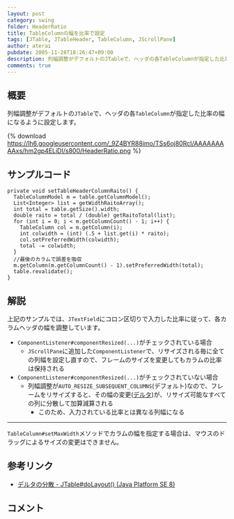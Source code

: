 ```yaml
---
layout: post
category: swing
folder: HeaderRatio
title: TableColumnの幅を比率で設定
tags: [JTable, JTableHeader, TableColumn, JScrollPane]
author: aterai
pubdate: 2005-11-28T18:26:47+09:00
description: 列幅調整がデフォルトのJTableで、ヘッダの各TableColumnが指定した比率の幅になるように設定します。
comments: true
---
```

## 概要
列幅調整がデフォルトの`JTable`で、ヘッダの各`TableColumn`が指定した比率の幅になるように設定します。

{% download https://lh6.googleusercontent.com/_9Z4BYR88imo/TSs6oj80RcI/AAAAAAAAAxs/hm2gp4ELiDI/s800/HeaderRatio.png %}

## サンプルコード
<pre class="prettyprint"><code>private void setTableHeaderColumnRaito() {
  TableColumnModel m = table.getColumnModel();
  List&lt;Integer&gt; list = getWidthRaitoArray();
  int total = table.getSize().width;
  double raito = total / (double) getRaitoTotal(list);
  for (int i = 0; i &lt; m.getColumnCount() - 1; i++) {
    TableColumn col = m.getColumn(i);
    int colwidth = (int) (.5 + list.get(i) * raito);
    col.setPreferredWidth(colwidth);
    total -= colwidth;
  }
  //最後のカラムで誤差を吸収
  m.getColumn(m.getColumnCount() - 1).setPreferredWidth(total);
  table.revalidate();
}
</code></pre>

## 解説
上記のサンプルでは、`JTextField`にコロン区切りで入力した比率に従って、各カラムヘッダの幅を調整しています。

- `ComponentListener#componentResized(...)`がチェックされている場合
    - `JScrollPane`に追加した`ComponentListener`で、リサイズされる毎に全ての列幅を設定し直すので、フレームのサイズを変更してもカラムの比率は保持される
- `ComponentListener#componentResized(...)`がチェックされていない場合
    - 列幅調整が`AUTO_RESIZE_SUBSEQUENT_COLUMNS`(デフォルト)なので、フレームをリサイズすると、その幅の変更([デルタ](https://docs.oracle.com/javase/jp/8/docs/api/javax/swing/JTable.html#doLayout--))が、リサイズ可能なすべての列に分散して加算減算される
        - このため、入力されている比率とは異なる列幅になる

<!-- dummy comment line for breaking list -->

- - - -
`TableColumn#setMaxWidth`メソッドでカラムの幅を指定する場合は、マウスのドラッグによるサイズの変更はできません。

## 参考リンク
- [デルタの分散 - JTable#doLayout() (Java Platform SE 8)](https://docs.oracle.com/javase/jp/8/docs/api/javax/swing/JTable.html#doLayout--)

<!-- dummy comment line for breaking list -->

## コメント
